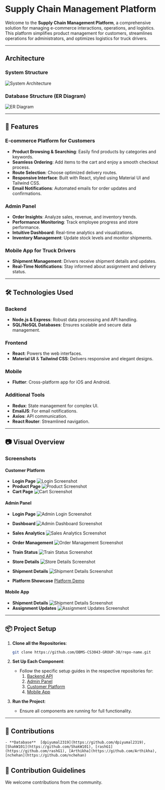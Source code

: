 # Supply Chain Management Platform

Welcome to the **Supply Chain Management Platform**, a comprehensive solution for managing e-commerce interactions, operations, and logistics. This platform simplifies product management for customers, streamlines operations for administrators, and optimizes logistics for truck drivers.

---

## Architecture

### System Structure

![System Architecture](/images/Architecture.jpeg)

### Database Structure (ER Diagram)

![ER Diagram](/images/ER%20Diagram.png)

---

## 🚀 Features

### E-commerce Platform for Customers

-   **Product Browsing & Searching**: Easily find products by categories and keywords.
-   **Seamless Ordering**: Add items to the cart and enjoy a smooth checkout process.
-   **Route Selection**: Choose optimized delivery routes.
-   **Responsive Interface**: Built with React, styled using Material UI and Tailwind CSS.
-   **Email Notifications**: Automated emails for order updates and confirmations.

### Admin Panel

-   **Order Insights**: Analyze sales, revenue, and inventory trends.
-   **Performance Monitoring**: Track employee progress and store performance.
-   **Intuitive Dashboard**: Real-time analytics and visualizations.
-   **Inventory Management**: Update stock levels and monitor shipments.

### Mobile App for Truck Drivers

-   **Shipment Management**: Drivers receive shipment details and updates.
-   **Real-Time Notifications**: Stay informed about assignment and delivery status.

---

## 🛠 Technologies Used

### Backend

-   **Node.js & Express**: Robust data processing and API handling.
-   **SQL/NoSQL Databases**: Ensures scalable and secure data management.

### Frontend

-   **React**: Powers the web interfaces.
-   **Material UI** & **Tailwind CSS**: Delivers responsive and elegant designs.

### Mobile

-   **Flutter**: Cross-platform app for iOS and Android.

### Additional Tools

-   **Redux**: State management for complex UI.
-   **EmailJS**: For email notifications.
-   **Axios**: API communication.
-   **React Router**: Streamlined navigation.

---

## 📷 Visual Overview

### Screenshots

#### Customer Platform

-   **Login Page**
    ![Login Screenshot](/images/Screenshot%202024-12-11%20165846.png)
-   **Product Page**
    ![Product Screenshot](/images/Screenshot%202024-12-11%20170017.png)
-   **Cart Page**
    ![Cart Screenshot](/images/Screenshot%202024-12-11%20170043.png)

#### Admin Panel

-   **Login Page**
    ![Admin Login Screenshot](/images/Screenshot%202024-12-11%20170409.png)
-   **Dashboard**
    ![Admin Dashboard Screenshot](/images/Screenshot%202024-12-11%20170823.png)
-   **Sales Analytics**
    ![Sales Analytics Screenshot](/images/Screenshot%202024-12-11%20170915.png)
-   **Order Management**
    ![Order Management Screenshot](/images/Screenshot%202024-12-11%20171149.png)
-   **Train Status**
    ![Train Status Screenshot](/images/Screenshot%202024-12-11%20171023.png)
-   **Store Details**
    ![Store Details Screenshot](/images/StoreDetails.png)
-   **Shipment Details**
    ![Shipment Details Screenshot](/images/Screenshot%202024-12-11%20171231.png)

-   **Platform Showcase**
    [Platform Demo](https://youtu.be/-bgOPcxjmuA)

#### Mobile App

-   **Shipment Details**
    ![Shipment Details Screenshot](path/to/shipment_details.png)
-   **Assignment Updates**
    ![Assignment Updates Screenshot](path/to/assignment_updates.png)

---

## 📦 Project Setup

1. **Clone all the Repositories**:

    ```bash
    git clone https://github.com/DBMS-CS3043-GROUP-38/repo-name.git
    ```

2. **Set Up Each Component**:

    - Follow the specific setup guides in the respective repositories for:
        1. [Backend API](https://github.com/DBMS-CS3043-GROUP-38/SCMS-API)
        2. [Admin Panel](https://github.com/DBMS-CS3043-GROUP-38/Admin-Dashboard-Front-End)
        3. [Customer Platform](https://github.com/DBMS-CS3043-GROUP-38/E-Commerce-Platform) 
        4. [Mobile App](https://github.com/DBMS-CS3043-GROUP-38/SCMS-Flutter-Frontend)

3. **Run the Project**:
    - Ensure all components are running for full functionality.

---

## 🤝 Contributions

    - **Database**  [dpiyumal2319](https://github.com/dpiyumal2319), [ShakW101](https://github.com/ShakW101), [rashG1](https://github.com/rashG1), [Arthikha](https://github.com/Arthikha), [nchehan](https://github.com/nchehan)

## 🧩 Contribution Guidelines
We welcome contributions from the community.